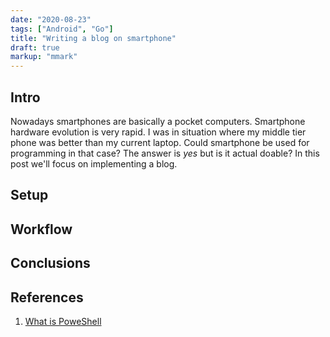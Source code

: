 ```yaml
---
date: "2020-08-23"
tags: ["Android", "Go"]
title: "Writing a blog on smartphone"
draft: true
markup: "mmark"
---
```


## Intro
Nowadays smartphones are basically a pocket computers. Smartphone hardware
evolution is very rapid. I was in situation where my middle tier phone was
better than my current laptop. Could smartphone be used for programming in that
case? The answer is *yes* but is it actual doable? In this post we'll focus on
implementing a blog.

## Setup

## Workflow

## Conclusions

## References

1. [What is PoweShell](https://docs.microsoft.com/en-us/powershell/scripting/overview?view=powershell-7)
